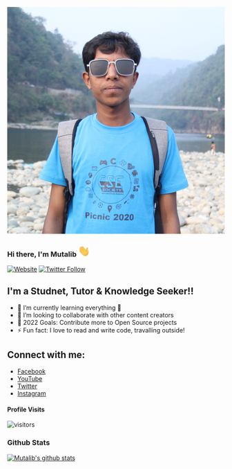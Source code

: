 [![Github](assets/profilePic.jpg)](https://github.com/mamutalib/mamutalib)
### Hi there, I'm Mutalib <img src="assets/hello.gif" width="28px" alt="hi">

[![Website](https://img.shields.io/website?label=mutalibbd.blogspot.com&style=for-the-badge&url=https%3A%2F%2Fmutalibbd.blogspot.com)](https://mutalibbd.blogspot.com)
[![Twitter Follow](https://img.shields.io/twitter/follow/mamutalibcse?color=1DA1F2&logo=twitter&style=for-the-badge)](https://twitter.com/intent/follow?original_referer=https%3A%2F%2Fgithub.com%2Fmamutalibcse&screen_name=mamutalibcse)

## I'm a Studnet, Tutor & Knowledge Seeker!!

- 🌱 I’m currently learning everything 🤣
- 👯 I’m looking to collaborate with other content creators
- 🥅 2022 Goals: Contribute more to Open Source projects
- ⚡ Fun fact: I love to read and write code, travalling outside!
 

## Connect with me:
-  [Facebook](https://www.facebook.com/mamutalibcse)
-  [YouTube](https://www.youtube.com/channel/UCUjwkqacJPaB2nPCTS3tLNQ)
-  [Twitter](https://twitter.com/mamutalibcse)
-  [Instagram](https://www.instagram.com/mamutalibcse/)
  
#### Profile Visits

![visitors](https://visitor-badge.glitch.me/badge?page_id=mamutalib.mamutalib)


### Github Stats

[![Mutalib's github stats](https://github-readme-stats.vercel.app/api?username=mamutalib&count_private=true&theme=tokyonight&hide=contribs,prs)](https://github.com/mamutalib/mamutalib)